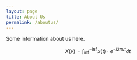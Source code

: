 ```yaml
---
layout: page
title: About Us
permalink: /aboutus/
---
```


Some information about us here.

$$ X(v) = \int_{\inf}^{-\inf} x(t)\cdot e^{-i 2 \pi v t}dt  $$